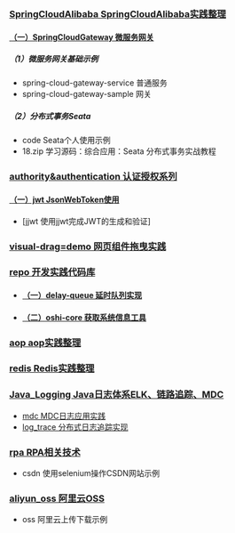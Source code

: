 ### [SpringCloudAlibaba SpringCloudAlibaba实践整理](https://github.com/TheOctopus3430/CodeHub/tree/main/SpringCloudAlibaba)
#### [（一）SpringCloudGateway  微服务网关](https://github.com/TheOctopus3430/CodeHub/tree/main/SpringCloudAlibaba/SpringCloudGateway)
##### （1）微服务网关基础示例 
* spring-cloud-gateway-service  普通服务
* spring-cloud-gateway-sample  网关

##### （2）分布式事务Seata 
* code Seata个人使用示例
* 18.zip  学习源码：综合应用：Seata 分布式事务实战教程


### [authority&authentication  认证授权系列]()
#### [（一）jwt JsonWebToken使用](https://github.com/TheOctopus3430/CodeHub/tree/main/authority&authentication/jwt)
* [jjwt  使用jjwt完成JWT的生成和验证]


### [visual-drag=demo  网页组件拖曳实践]()

### [repo  开发实践代码库]()
* #### [（一）delay-queue  延时队列实现]()
* ####  [（二）oshi-core  获取系统信息工具]()



### [aop  aop实践整理]()



### [redis  Redis实践整理]()

### [Java_Logging Java日志体系ELK、链路追踪、MDC]()
* [mdc  MDC日志应用实践](https://github.com/TheOctopus3430/CodeHub/tree/main/Java_Logging/mdc)
* [log_trace  分布式日志追踪实现](https://github.com/TheOctopus3430/CodeHub/tree/main/Java_Logging/log_trace)


### [rpa RPA相关技术]()
* csdn  使用selenium操作CSDN网站示例


### [aliyun_oss 阿里云OSS]()
* oss 阿里云上传下载示例



